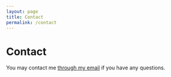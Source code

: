 ```yaml
---
layout: page
title: Contact
permalink: /contact
---
```


# Contact

You may contact me [through my email](mailto:pa638950@ucf.edu) if you have any questions.
